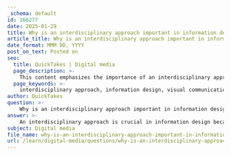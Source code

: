 ```yaml
---
_schema: default
id: 166277
date: 2025-01-29
title: Why is an interdisciplinary approach important in information design, and what roles do statistics and cartography play?
article_title: Why is an interdisciplinary approach important in information design, and what roles do statistics and cartography play?
date_format: MMM DD, YYYY
post_on_text: Posted on
seo:
  title: QuickTakes | Digital media
  page_description: >-
    This content emphasizes the importance of an interdisciplinary approach in information design, detailing how statistics and cartography contribute to effective visual communication and the accurate presentation of complex data.
  page_keywords: >-
    interdisciplinary approach, information design, visual communication, statistics, cartography, data visualization, cognitive psychology, usability, infographic design, spatial information
author: QuickTakes
question: >-
    Why is an interdisciplinary approach important in information design, and what roles do statistics and cartography play?
answer: >-
    An interdisciplinary approach is crucial in information design because it combines various fields of expertise to create effective visual communication. This approach enhances the ability to convey complex information clearly and accurately, which is essential in a data-rich environment where information overload is a common challenge.\n\n### Importance of an Interdisciplinary Approach\n\n1. **Diverse Skill Sets**: Information design requires knowledge from multiple disciplines, including design, statistics, cartography, cognitive psychology, usability, and programming. Each of these fields contributes unique insights that improve the overall quality of information design. For example, design principles help create visually appealing graphics, while statistics ensure that the data presented is accurate and meaningful.\n\n2. **Enhanced Understanding**: By integrating insights from cognitive psychology, designers can create visuals that align with how people perceive and process information. This understanding helps minimize cognitive load, making it easier for audiences to grasp complex data.\n\n3. **Effective Communication**: An interdisciplinary approach allows for the blending of art and science, which is essential for crafting compelling narratives through data visualization and infographics. This combination ensures that the visuals not only look good but also communicate the intended message effectively.\n\n### Roles of Statistics and Cartography\n\n1. **Statistics**: Statistics plays a vital role in information design by providing the methods for collecting, analyzing, interpreting, and presenting data. Accurate statistical representation is crucial to avoid misleading the audience. For instance, a well-designed infographic must not only present data visually but also ensure that the underlying statistics are sound and correctly interpreted. This prevents the risk of poor data design, which can lead to miscommunication and public ridicule, as highlighted by critiques of ineffective infographics.\n\n2. **Cartography**: Cartography, the art and science of map-making, is essential for visualizing geographical data. It helps in representing spatial information in a way that allows users to understand geographic relationships and patterns. Modern cartography often employs data visualization techniques to enhance clarity. For example, thematic maps can use color gradients to represent varying levels of population density, making it easier for viewers to interpret the data at a glance.\n\nIn summary, an interdisciplinary approach in information design is vital for creating effective visual communications that enhance understanding and prevent misinformation. Statistics ensures the accuracy of data representation, while cartography provides the tools to visualize spatial relationships, both of which are essential for successful information design.
subject: Digital media
file_name: why-is-an-interdisciplinary-approach-important-in-information-design-and-what-roles-do-statistics-and-cartography-play.md
url: /learn/digital-media/questions/why-is-an-interdisciplinary-approach-important-in-information-design-and-what-roles-do-statistics-and-cartography-play
---
```


&nbsp;